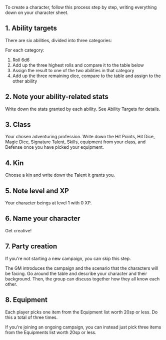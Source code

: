 <!--raw-typst
#import "@preview/tablem:0.1.0": tablem
#let fill = (_, y) => if calc.odd(y) { rgb("EAF2F5") }
#let diceTable = tablem.with(
  render: (columns: auto, ..args) => {
    table(
      columns: (1fr, 1fr),
      fill: fill,
      ..args,
    )
  }
)

#let categoryTable = tablem.with(
  render: (columns: auto, ..args) => {
    table(
      columns: (1fr, 1fr, 1fr),
      fill: fill,
      ..args,
    )
  }
)
-->

To create a character, follow this process step by step, writing everything down on your character sheet.

## 1. Ability targets

There are six abilities, divided into three categories:

<!--raw-typst
#text(categoryTable[
| *Body*    | *Mind*       | *Soul*  |
| --------- | ---------    | ------- |
| Strength  | Instinct     | Courage |
| Dexterity | Intelligence | Cunning |
], size: 12pt)-->

For each category:

1. Roll 6d6
2. Add up the three highest rolls and compare it to the table below
3. Assign the result to one of the two abilities in that category
4. Add up the three remaining dice, compare to the table and assign to the other ability

<!--raw-typst
#diceTable[
| *Dice roll* | *Ability* |
| --------- | ------- |
| 3         | 18      |
| 4-5       | 17      |
| 6-8       | 16      |
| 9-12      | 15      |
| 13-15     | 14      |
| 16-17     | 13      |
| 18        | 12      |
]
-->

## 2. Note your ability-related stats

Write down the stats granted by each ability. See Ability Targets for details.

## 3. Class

Your chosen adventuring profession. Write down the Hit Points, Hit Dice, Magic Dice, Signature Talent, Skills, equipment from your class, and Defense once you have picked your equipment.

## 4. Kin

Choose a kin and write down the Talent it grants you.

## 5. Note level and XP

Your character beings at level 1 with 0 XP.

## 6. Name your character
Get creative!

## 7. Party creation

If you're not starting a new campaign, you can skip this step.

The GM introduces the campaign and the scenario that the characters will be facing. Go around the table and describe your character and their background. Then, the group can discuss together how they all know each other.

## 8. Equipment

Each player picks one item from the Equipment list worth 20sp or less. Do this a total of three times.

If you're joining an ongoing campaign, you can instead just pick three items from the Equipments list worth 20sp or less.
